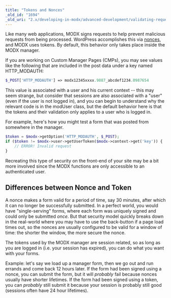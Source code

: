 ```yaml
---
title: "Tokens and Nonces"
_old_id: "1694"
_old_uri: "2.x/developing-in-modx/advanced-development/validating-requests-tokens-and-nonces"
---
```


 Like many web applications, MODX signs requests to help prevent malicious requests from being processed. WordPress accomplishes this via [nonces](http://codex.wordpress.org/WordPress_Nonces), and MODX uses tokens. By default, this behavior only takes place inside the MODX manager.

 If you are working on Custom Manager Pages (CMPs), you may see values like the following that are included in the post data under a key named HTTP\_MODAUTH:

``` php
$_POST['HTTP_MODAUTH'] => modx12345xxxx.9887_abcdef1234.0987654
```

 This value is associated with a user and his current context -- this may seem strange, but consider that sessions are also associated with a "user" (even if the user is not logged in), and you can begin to understand why the relevant code is in the modUser class, but the default behavior here is that the tokens and their validation only applies to a user who is logged in.

For example, here's how you might test a form that was posted from somewhere in the manager.

``` php
$token = $modx->getOption('HTTP_MODAUTH', $_POST);
if ($token != $modx->user->getUserToken($modx->context->get('key')) {
    // ERROR! Invalid request
}
```

 Recreating this type of security on the front-end of your site may be a bit more involved since the MODX functions are only accessible to an authenticated user.

## Differences between Nonce and Token

A nonce makes a form valid for a period of time, say 30 minutes, after which it can no longer be successfully submitted. In a perfect world, you would have "single-serving" forms, where each form was uniquely signed and could only be submitted _once_. But that security model quickly breaks down in the real-world where you may have to use the back-button if a page load times out, so the nonces are usually configured to be valid for a window of time: the shorter the window, the more secure the nonce.

The tokens used by the MODX manager are session related, so as long as you are logged in (i.e. your session has expired), you can do what you want with your forms.

Example: let's say we load up a manager form, then we go out and run errands and come back 12 hours later. If the form had been signed using a nonce, you can submit the form, but it will _probably_ fail because nonces usually have shorter lifetimes. If the form had been signed using a token, you can _probably_ still submit it because your session is probably still good (sessions often have 24 hour lifetimes).
